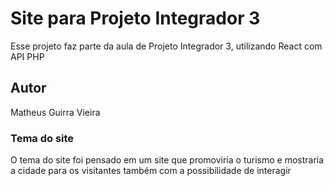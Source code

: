# Site para Projeto Integrador 3

Esse projeto faz parte da aula de Projeto Integrador 3, utilizando React com API PHP

## Autor

Matheus Guirra Vieira

### Tema do site

O tema do site foi pensado em um site que promoviria o turismo e mostraria a cidade para os visitantes também com a possibilidade de interagir